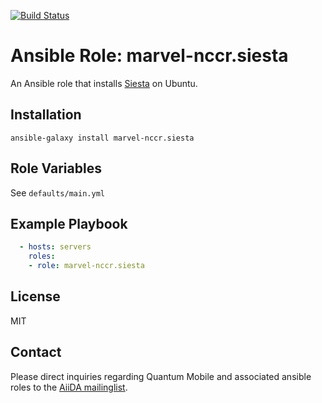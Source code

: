 [![Build Status](https://travis-ci.org/marvel-nccr/ansible-role-siesta.svg?branch=master)](https://travis-ci.org/marvel-nccr/ansible-role-siesta)
# Ansible Role: marvel-nccr.siesta

An Ansible role that installs [Siesta](https://launchpad.net/siesta) on Ubuntu.

## Installation

`ansible-galaxy install marvel-nccr.siesta`

## Role Variables

See `defaults/main.yml`

## Example Playbook

```yaml
  - hosts: servers
    roles:
    - role: marvel-nccr.siesta
```

## License

MIT

## Contact

Please direct inquiries regarding Quantum Mobile and associated ansible roles to the [AiiDA mailinglist](http://www.aiida.net/mailing-list/).
